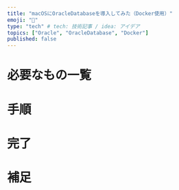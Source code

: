 ```yaml
---
title: "macOSにOracleDatabaseを導入してみた（Docker使用）"
emoji: "🔖"
type: "tech" # tech: 技術記事 / idea: アイデア
topics: ["Oracle", "OracleDatabase", "Docker"]
published: false
---
```


# 必要なもの一覧


# 手順






# 完了


# 補足